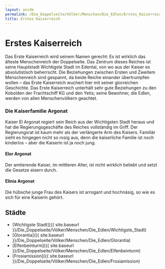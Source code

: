 ```yaml
---
layout: aside
permalink: /Die_Doppelseite/Völker/Menschen/Die_Edlen/Erstes_Kaiserreich
title: Erstes Kaiserreich
---
```


# Erstes Kaiserreich

Das Erste Kaiserreich wird seinem Namen gerecht: Es ist wirklich das älteste Menschenreich der Doppelseite. Das Zentrum dieses Reiches ist seine Hauptstadt Wichtigste Stadt im Edental, von wo aus der Kaiser es absolutistisch beherrscht. Die Beziehungen zwischen Ersten und Zweitem Menschenreich sind gespannt, da beide Reiche einander übertrumpfen wollen &ndash; das Erste Kaiserreich wuchert hier mit seiner glorreichen Geschichte. Das Erste Kaiserreich unterhält sehr gute Beziehungen zu den Kobolden der Frachtschiff KG und den Yetis; seine Bewohner, die Edlen, werden von allen Menschenvölkern geachtet.

### Die Kaiserfamilie Argonat

Kaiser El Argonat regiert sein Reich aus der Wichtigsten Stadt heraus und hat die Regierungsgeschäfte des Reiches vollständig im Griff. Der Regierungsrat ist kaum mehr als der verlängerte Arm des Kaisers. Familiär sieht es hingegen nicht so rosig aus, denn die kaiserliche Familie ist noch kinderlos &ndash; aber die Kaiserin ist ja noch jung.

#### Elor Argonat

Der amtierende Kaiser, im mittleren Alter, ist nicht wirklich beliebt und setzt die Gesetze eisern durch.

#### Elinia Argonat

Die hübsche junge Frau des Kaisers ist arrogant und hochnäsig, so wie es sich für eine Kaiserin gehört. 

## Städte

- [Wichtigste Stadt]({{ site.baseurl }}/Die_Doppelseite/Völker/Menschen/Die_Edlen/Wichtigste_Stadt)
- [Glorantia]({{ site.baseurl }}/Die_Doppelseite/Völker/Menschen/Die_Edlen/Glorantia)
- [Elfenbeinturm]({{ site.baseurl }}/Die_Doppelseite/Völker/Menschen/Die_Edlen/Elfenbeinturm)
- [Frosiamission]({{ site.baseurl }}/Die_Doppelseite/Völker/Menschen/Die_Edlen/Frosiamission)
